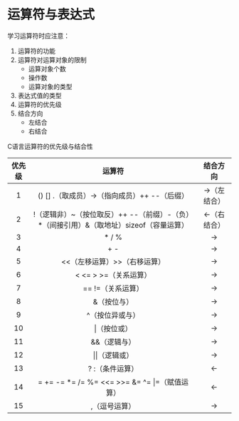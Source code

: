# 运算符与表达式

学习运算符时应注意：

1. 运算符的功能
2. 运算符对运算对象的限制
   * 运算对象个数
   * 操作数
   * 运算对象的类型
3. 表达式值的类型
4. 运算符的优先级
5. 结合方向
   * 左结合
   * 右结合

C语言运算符的优先级与结合性

| 优先级 |                            运算符                            |  结合方向   |
| :----: | :----------------------------------------------------------: | :---------: |
|   1    |         () [] .（取成员）->（指向成员）++ --（后缀）         | →（左结合） |
|   2    | !（逻辑非）~（按位取反）++ --（前缀）-（负）*（间接引用）&（取地址）sizeof（容量运算） | ←（右结合） |
|   3    |                            * / %                             |      →      |
|   4    |                             + -                              |      →      |
|   5    |                 <<（左移运算）>>（右移运算）                 |      →      |
|   6    |                    < <= > >=（关系运算）                     |      →      |
|   7    |                      == !=（关系运算）                       |      →      |
|   8    |                         &（按位与）                          |      →      |
|   9    |                       ^（按位异或与）                        |      →      |
|   10   |                         \|（按位或）                         |      →      |
|   11   |                         &&（逻辑与）                         |      →      |
|   12   |                        \|\|（逻辑或）                        |      →      |
|   13   |                       ? :（条件运算）                        |      ←      |
|   14   |        = += -= *= /= %= <<= >>= &= ^= \|=（赋值运算）        |      ←      |
|   15   |                        ,（逗号运算）                         |      →      |

